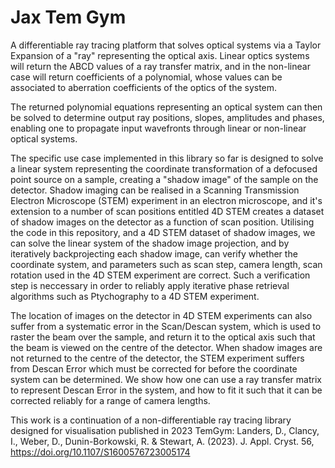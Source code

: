 # Jax Tem Gym

A differentiable ray tracing platform that solves optical systems
via a Taylor Expansion of a "ray" representing the optical axis. 
Linear optics systems will return the ABCD values of a ray 
transfer matrix, and in the non-linear case will return coefficients of a polynomial, whose
values can be associated to aberration coefficients of the optics of the system. 

The returned polynomial equations representing an optical system can then be solved to determine output ray positions, 
slopes, amplitudes and phases, enabling one to propagate input wavefronts through linear or non-linear optical systems. 

The specific use case implemented in this library so far is designed to solve a linear system representing the coordinate transformation of a defocused point source on 
a sample, creating a "shadow image" of the sample on the detector. Shadow imaging can be realised in a Scanning Transmission Electron Microscope (STEM) experiment in an electron microscope, and it's extension to a number of scan positions entitled 4D STEM creates a dataset of shadow images on the detector as a function of scan position. 
Utilising the code in this repository, and a 4D STEM dataset of shadow images, we can solve the linear system of the shadow image projection, and by iteratively backprojecting each shadow image, can verify whether the coordinate system, and parameters such as scan step, camera length, scan rotation used in the 4D STEM experiment are correct. Such a verification step is neccessary in order to reliably apply iterative phase retrieval algorithms such as Ptychography to a 4D STEM experiment. 

The location of images on the detector in 4D STEM experiments can also suffer from a systematic error in the Scan/Descan system, which is used to raster the beam over the sample, and return it to the optical axis such that the beam is viewed on the centre of the detector. When shadow images are not returned to the centre of the detector, the STEM experiment suffers from Descan Error which must be corrected for before the coordinate system can be determined. We show how one can use a ray transfer matrix to represent Descan Error in the system, and how to fit it such that it can be corrected reliably for a range of camera lengths.

This work is a continuation of a non-differentiable ray tracing library designed for visualisation published in 2023
TemGym: Landers, D., Clancy, I., Weber, D., Dunin-Borkowski, R. & Stewart, A. (2023). J. Appl. Cryst. 56, https://doi.org/10.1107/S1600576723005174



